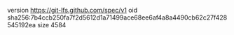 version https://git-lfs.github.com/spec/v1
oid sha256:7b4ccb250fa7f2d5612d1a71499ace68ee6af4a8a4490cb62c27f428545192ea
size 4584
